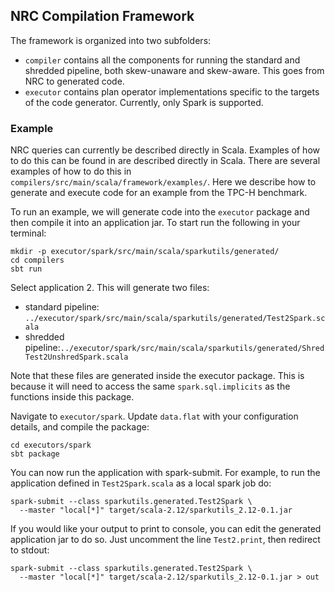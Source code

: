 ## NRC Compilation Framework 

The framework is organized into two subfolders:
* `compiler` contains all the components for running the standard and shredded pipeline, both skew-unaware and skew-aware. This goes from NRC to generated code.
* `executor` contains plan operator implementations specific to the targets of the code generator. Currently, only Spark is supported.

### Example

NRC queries can currently be described directly in Scala. Examples of how to do this 
can be found in  are described directly in Scala. There are several examples of how to do this 
in `compilers/src/main/scala/framework/examples/`. Here we describe how to generate and 
execute code for an example from the TPC-H benchmark.

To run an example, we will generate code into the `executor` package and then compile it 
into an application jar. To start run the following in your terminal:

```
mkdir -p executor/spark/src/main/scala/sparkutils/generated/
cd compilers
sbt run
```

Select application 2. This will generate two files:
* standard pipeline: `../executor/spark/src/main/scala/sparkutils/generated/Test2Spark.scala`
* shredded pipeline:`../executor/spark/src/main/scala/sparkutils/generated/ShredTest2UnshredSpark.scala`

Note that these files are generated inside the executor package. This is because it will need to 
access the same `spark.sql.implicits` as the functions inside this package. 

Navigate to `executor/spark`. Update `data.flat` with your configuration details, and compile the package:

```
cd executors/spark
sbt package
```

You can now run the application with spark-submit. For example, to run the 
application defined in `Test2Spark.scala` as a local spark job do:

```
spark-submit --class sparkutils.generated.Test2Spark \
  --master "local[*]" target/scala-2.12/sparkutils_2.12-0.1.jar
```

If you would like your output to print to console, you can edit the generated 
application jar to do so. Just uncomment the line `Test2.print`, then redirect to 
stdout: 

```
spark-submit --class sparkutils.generated.Test2Spark \
  --master "local[*]" target/scala-2.12/sparkutils_2.12-0.1.jar > out
```
